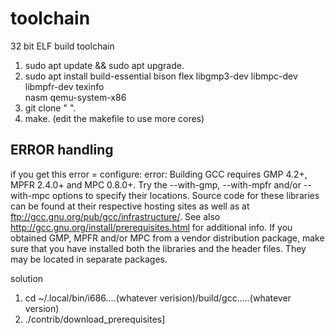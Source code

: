 # toolchain
32 bit ELF build toolchain


1. sudo apt update && sudo apt upgrade.
2. sudo apt install build-essential bison flex libgmp3-dev libmpc-dev libmpfr-dev texinfo \
                   nasm qemu-system-x86
3. git clone "	".
4. make.
(edit the makefile to use more cores)

## ERROR handling
if you get this error =
configure: error: Building GCC requires GMP 4.2+, MPFR 2.4.0+ and MPC 0.8.0+.
Try the --with-gmp, --with-mpfr and/or --with-mpc options to specify
their locations. Source code for these libraries can be found at
their respective hosting sites as well as at
ftp://gcc.gnu.org/pub/gcc/infrastructure/. See also
http://gcc.gnu.org/install/prerequisites.html for additional info. If
you obtained GMP, MPFR and/or MPC from a vendor distribution package,
make sure that you have installed both the libraries and the header
files. They may be located in separate packages.


solution 
1. cd ~/.local/bin/i686....(whatever verision)/build/gcc.....(whatever version)
2. ./contrib/download_prerequisites]

